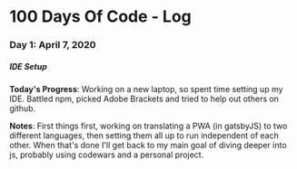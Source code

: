 # 100 Days Of Code - Log

### Day 1: April 7, 2020
##### IDE Setup

**Today's Progress**: Working on a new laptop, so spent time setting up my IDE. Battled npm, picked Adobe Brackets and tried to help out others on github.

**Notes**: First things first, working on translating a PWA (in gatsbyJS) to two different languages, then setting them all up to run independent of each other. When that's done I'll get back to my main goal of diving deeper into js, probably using codewars and a personal project.